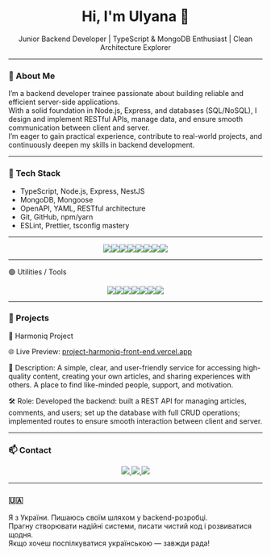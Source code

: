 <h1 align="center">Hi, I'm Ulyana 👋</h1>

<p align="center">
  Junior Backend Developer | TypeScript & MongoDB Enthusiast | Clean Architecture Explorer
</p>

---

### 🧠 About Me

I’m a backend developer trainee passionate about building reliable and efficient server-side applications.  
With a solid foundation in Node.js, Express, and databases (SQL/NoSQL), I design and implement RESTful APIs, manage data, and ensure smooth communication between client and server.  
I’m eager to gain practical experience, contribute to real-world projects, and continuously deepen my skills in backend development.

---

### 🧰 Tech Stack

- TypeScript, Node.js, Express, NestJS  
- MongoDB, Mongoose  
- OpenAPI, YAML, RESTful architecture  
- Git, GitHub, npm/yarn  
- ESLint, Prettier, tsconfig mastery

---
<p align="center"><img src="https://img.shields.io/badge/TypeScript-3178C6?style=for-the-badge&logo=typescript&logoColor=white" /><img src="https://img.shields.io/badge/Node.js-339933?style=for-the-badge&logo=nodedotjs&logoColor=white" /><img src="https://img.shields.io/badge/Express-000000?style=for-the-badge&logo=express&logoColor=white" /><img src="https://img.shields.io/badge/NestJS-E0234E?style=for-the-badge&logo=nestjs&logoColor=white" /><img src="https://img.shields.io/badge/MongoDB-47A248?style=for-the-badge&logo=mongodb&logoColor=white" /><img src="https://img.shields.io/badge/OpenAPI-6BA539?style=for-the-badge&logo=openapiinitiative&logoColor=white" /><img src="https://img.shields.io/badge/Git-F05032?style=for-the-badge&logo=git&logoColor=white" /><img src="https://img.shields.io/badge/Yarn-2C8EBB?style=for-the-badge&logo=yarn&logoColor=white" /></p>


---
🟢 Utilities / Tools


<p align="center"><img src="https://img.shields.io/badge/ESLint-4B32C3?style=for-the-badge&logo=eslint&logoColor=white" /><img src="https://img.shields.io/badge/Prettier-F7B93E?style=for-the-badge&logo=prettier&logoColor=black" /><img src="https://img.shields.io/badge/Postman-FF6C37?style=for-the-badge&logo=postman&logoColor=white" /><img src="https://img.shields.io/badge/VSCode-007ACC?style=for-the-badge&logo=visualstudiocode&logoColor=white" /><img src="https://img.shields.io/badge/GitHub-181717?style=for-the-badge&logo=github&logoColor=white" /><img src="https://img.shields.io/badge/YAML-CB171E?style=for-the-badge&logo=yaml&logoColor=white" /><img src="https://img.shields.io/badge/OpenAPI-6BA539?style=for-the-badge&logo=openapiinitiative&logoColor=white" />


---


### 🚀 Projects


🧠 Harmoniq Project

🌐 Live Preview: [project-harmoniq-front-end.vercel.app](https://project-harmoniq-front-end.vercel.app)


📝 Description:
A simple, clear, and user-friendly service for accessing high-quality content, creating your own articles, and sharing experiences with others. A place to find like-minded people, support, and motivation.

🛠️ Role:
Developed the backend: built a REST API for managing articles, comments, and users; set up the database with full CRUD operations; implemented routes to ensure smooth interaction between client and server.


---


### 📫 Contact

<p align="center">
  <a href="https://t.me/ulyana_131">
    <img src="https://img.shields.io/badge/Telegram-2CA5E0?style=for-the-badge&logo=telegram&logoColor=white" />
  </a>
  <a href="mailto:ulyanatyyy@gmail.com">
    <img src="https://img.shields.io/badge/Email-D14836?style=for-the-badge&logo=gmail&logoColor=white" />
  </a>
  <a href="https://www.linkedin.com/in/uliana-tykhovska-551456354">
    <img src="https://img.shields.io/badge/LinkedIn-0077B5?style=for-the-badge&logo=linkedin&logoColor=white" />
  </a>
</p>


---

### 🇺🇦 

Я з України. Пишаюсь своїм шляхом у backend-розробці.  
Прагну створювати надійні системи, писати чистий код і розвиватися щодня.  
Якщо хочеш поспілкуватися українською — завжди рада!
